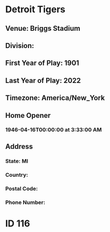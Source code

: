 # Detroit Tigers
## Venue: Briggs Stadium
## Division: 
## First Year of Play: 1901
## Last Year of Play: 2022
## Timezone: America/New_York
## Home Opener
### 1946-04-16T00:00:00 at 3:33:00 AM
## Address
### 
### State: MI
### Country: 
### Postal Code: 
### Phone Number: 
# ID 116